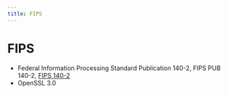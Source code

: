 ```yaml
---
title: FIPS
---
```


# FIPS

- Federal Information Processing Standard Publication 140-2, FIPS PUB 140-2, [FIPS 140-2](https://en.wikipedia.org/wiki/FIPS_140-2)
- OpenSSL 3.0
